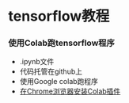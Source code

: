 # tensorflow教程

### 使用Colab跑tensorflow程序
- .ipynb文件
- 代码托管在github上
- 使用Google colab跑程序
- [在Chrome浏览器安装Colab插件](https://chrome.google.com/webstore/detail/open-in-colab/iogfkhleblhcpcekbiedikdehleodpjo) 